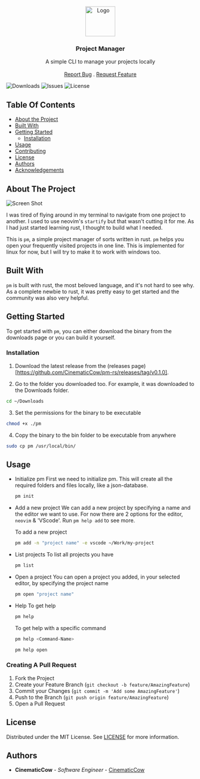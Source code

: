 <br/>
<p align="center">
  <a href="https://github.com/CinematicCow/pm-rs">
    <img src="https://i.imgur.com/XRJTJUa.png" alt="Logo" width="80" height="80">
  </a>

  <h3 align="center">Project Manager</h3>

  <p align="center">
    A simple CLI to manage your projects locally
    <br/>
    <br/>
    <a href="https://github.com/CinematicCow/pm-rs/issues">Report Bug</a>
    .
    <a href="https://github.com/CinematicCow/pm-rs/issues">Request Feature</a>
  </p>
</p>

![Downloads](https://img.shields.io/github/downloads/CinematicCow/pm-rs/total) ![Issues](https://img.shields.io/github/issues/CinematicCow/pm-rs) ![License](https://img.shields.io/github/license/CinematicCow/pm-rs)

## Table Of Contents

- [About the Project](#about-the-project)
- [Built With](#built-with)
- [Getting Started](#getting-started)
  - [Installation](#installation)
- [Usage](#usage)
- [Contributing](#contributing)
- [License](#license)
- [Authors](#authors)
- [Acknowledgements](#acknowledgements)

## About The Project

![Screen Shot](https://i.imgur.com/dcW7Tka.jpg)

I was tired of flying around in my terminal to navigate from one project to another. I used to use neovim's `startify` but that wasn't cutting it for me. As I had just started learning rust, I thought to build what I needed.

This is `pm`, a simple project manager of sorts written in rust. `pm` helps you open your frequently visited projects in one line. This is implemented for linux for now, but I will try to make it to work with windows too.

## Built With

`pm` is built with rust, the most beloved language, and it's not hard to see why. As a complete newbie to rust, it was pretty easy to get started and the community was also very helpful.

## Getting Started

To get started with `pm`, you can either download the binary from the downloads page or you can build it yourself.

### Installation

1. Download the latest release from the (releases page)[https://github.com/CinematicCow/pm-rs/releases/tag/v0.1.0].

2. Go to the folder you downloaded too. For example, it was downloaded to the Downloads folder.

```sh
cd ~/Downloads
```

3. Set the permissions for the binary to be executable

```sh
chmod +x ./pm
```

4. Copy the binary to the bin folder to be executable from anywhere

```sh
sudo cp pm /usr/local/bin/
```

## Usage

- Initialize pm
  First we need to initialize pm. This will create all the required folders and files locally, like a json-database.

  ```sh
  pm init
  ```

- Add a new project
  We can add a new project by specifying a name and the editor we want to use. For now there are 2 options for the editor, `neovim` & 'VScode'.
  Run `pm help add` to see more.

  To add a new project

  ```sh
  pm add -n "project name" -e vscode ~/Work/my-project
  ```

- List projects
  To list all projects you have

  ```sh
  pm list
  ```

- Open a project
  You can open a project you added, in your selected editor, by specifying the project name

  ```sh
  pm open "project name"
  ```

- Help
  To get help

  ```sh
  pm help
  ```

  To get help with a specific command

  ```sh
  pm help <Command-Name>

  pm help open
  ```

### Creating A Pull Request

1. Fork the Project
2. Create your Feature Branch (`git checkout -b feature/AmazingFeature`)
3. Commit your Changes (`git commit -m 'Add some AmazingFeature'`)
4. Push to the Branch (`git push origin feature/AmazingFeature`)
5. Open a Pull Request

## License

Distributed under the MIT License. See [LICENSE](https://github.com/CinematicCow/pm-rs/blob/main/LICENSE) for more information.

## Authors

- **CinematicCow** - _Software Engineer_ - [CinematicCow](https://github.com/CinematicCow)
